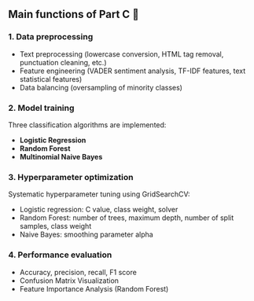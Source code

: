 ## Main functions of Part C 🎯

### 1. Data preprocessing
- Text preprocessing (lowercase conversion, HTML tag removal, punctuation cleaning, etc.)
- Feature engineering (VADER sentiment analysis, TF-IDF features, text statistical features)
- Data balancing (oversampling of minority classes)

### 2. Model training
Three classification algorithms are implemented:
- **Logistic Regression**
- **Random Forest**
- **Multinomial Naive Bayes**

### 3. Hyperparameter optimization
Systematic hyperparameter tuning using GridSearchCV:
- Logistic regression: C value, class weight, solver
- Random Forest: number of trees, maximum depth, number of split samples, class weight
- Naive Bayes: smoothing parameter alpha

### 4. Performance evaluation
- Accuracy, precision, recall, F1 score
- Confusion Matrix Visualization
- Feature Importance Analysis (Random Forest)
